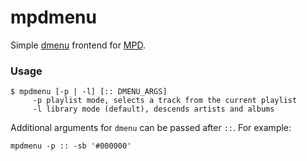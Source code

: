 # mpdmenu

Simple [dmenu](https://tools.suckless.org/dmenu/) frontend for [MPD](https://www.musicpd.org/).

### Usage

    $ mpdmenu [-p | -l] [:: DMENU_ARGS]
         -p playlist mode, selects a track from the current playlist
         -l library mode (default), descends artists and albums

Additional arguments for `dmenu` can be passed after `::`.
For example:

    mpdmenu -p :: -sb '#000000'
